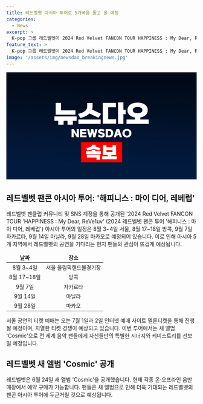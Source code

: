 ```yaml
---
title: 레드벨벳 아시아 투어로 5개국을 돌고 올 예정
categories:
  - News
excerpt: >
  K-pop 그룹 레드벨벳이 2024 Red Velvet FANCON TOUR HAPPINESS : My Dear, ReVe1uv 아시아 투어를 발표했다. 서울을 시작으로 방콕, 자카르타, 마닐라, 마카오까지 총 5개 지역을 돌며 팬들과 만날 예정이며, 새 앨범 Cosmic으로 가요계 컴백을 알린 그들은 공연에서 신곡 무대를 선보일 것으로 기대되고 있다. 7월 1일과 2일에 멜론티켓을 통한 서울 공연 티켓 예매가 시작되며, 치열한 티켓 경쟁이 예상된다. 함께한 10주년을 맞은 레드벨벳의 특별한 시너지와 케미스트리도 기대된다.
feature_text: >
  K-pop 그룹 레드벨벳이 2024 Red Velvet FANCON TOUR HAPPINESS : My Dear, ReVe1uv 아시아 투어를 발표했다. 서울을 시작으로 방콕, 자카르타, 마닐라, 마카오까지 총 5개 지역을 돌며 팬들과 만날 예정이며, 새 앨범 Cosmic으로 가요계 컴백을 알린 그들은 공연에서 신곡 무대를 선보일 것으로 기대되고 있다. 7월 1일과 2일에 멜론티켓을 통한 서울 공연 티켓 예매가 시작되며, 치열한 티켓 경쟁이 예상된다. 함께한 10주년을 맞은 레드벨벳의 특별한 시너지와 케미스트리도 기대된다.
image: '/assets/img/newsdao_breakingnews.jpg'
---
```


<p><img src="/assets/img/newsdao_breakingnews.jpg" alt="implanttips 속보" /></p>

<h2 data-ke-size="size26">레드벨벳 팬콘 아시아 투어: '해피니스 : 마이 디어, 레베럽' </h2>

<p data-ke-size="size16">레드벨벳 팬클럽 커뮤니티 및 SNS 계정을 통해 공개된 '2024 Red Velvet FANCON TOUR 'HAPPINESS : My Dear, ReVe1uv' (2024 레드벨벳 팬콘 투어 '해피니스 : 마이 디어, 레베럽') 아시아 투어의 일정은 8월 3~4일 서울, 8월 17~18일 방콕, 9월 7일 자카르타, 9월 14일 마닐라, 9월 28일 마카오로 예정되어 있습니다. 이로 인해 아시아 5개 지역에서 레드벨벳의 공연을 기다리는 현지 팬들의 관심이 뜨겁게 예상됩니다. </p>

<table>
<thead>
<tr>
<td style="text-align: center; height: 17px;"><b>날짜</b></td>
<td style="text-align: center; height: 17px;"><b>장소</b></td>
</tr>
</thead>
<tbody>
<tr>
<td style="text-align: center; height: 17px;">8월 3~4일</td>
<td style="text-align: center; height: 17px;">서울 올림픽핸드볼경기장</td>
</tr>
<tr>
<td style="text-align: center; height: 17px;">8월 17~18일</td>
<td style="text-align: center; height: 17px;">방콕</td>
</tr>
<tr>
<td style="text-align: center; height: 17px;">9월 7일</td>
<td style="text-align: center; height: 17px;">자카르타</td>
</tr>
<tr>
<td style="text-align: center; height: 17px;">9월 14일</td>
<td style="text-align: center; height: 17px;">마닐라</td>
</tr>
<tr>
<td style="text-align: center; height: 17px;">9월 28일</td>
<td style="text-align: center; height: 17px;">마카오</td>
</tr>
</tbody>
</table>

<p data-ke-size="size16">서울 공연의 티켓 예매는 오는 7월 1일과 2일 인터넷 예매 사이트 멜론티켓을 통해 진행될 예정이며, 치열한 티켓 경쟁이 예상되고 있습니다. 이번 투어에서는 새 앨범 'Cosmic'으로 전 세계 음악 팬들에게 자신들만의 특별한 시너지와 케미스트리를 선보일 예정입니다.</p>

<h2 data-ke-size="size26">레드벨벳 새 앨범 'Cosmic' 공개</h2>

<p data-ke-size="size16">레드벨벳은 6월 24일 새 앨범 'Cosmic'을 공개했습니다. 현재 각종 온·오프라인 음반 매장에서 예약 구매가 가능합니다. 팬들은 새 앨범으로 인해 더욱 기대되는 레드벨벳의 팬콘 아시아 투어에 두근거릴 것으로 예상됩니다.</p>

